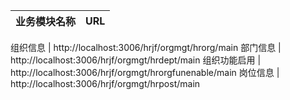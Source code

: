业务模块名称 | URL
---|---

组织信息 | http://localhost:3006/hrjf/orgmgt/hrorg/main
部门信息 | http://localhost:3006/hrjf/orgmgt/hrdept/main
组织功能启用 | http://localhost:3006/hrjf/orgmgt/hrorgfunenable/main
岗位信息 | http://localhost:3006/hrjf/orgmgt/hrpost/main